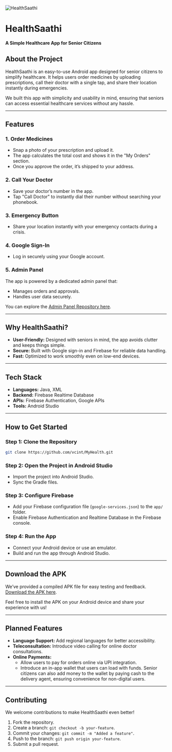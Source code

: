 ![HealthSaathi](https://github.com/user-attachments/assets/4203b2a8-5247-4996-a9d6-7f88346aa4ae)

# HealthSaathi  
**A Simple Healthcare App for Senior Citizens**

## About the Project  
HealthSaathi is an easy-to-use Android app designed for senior citizens to simplify healthcare. It helps users order medicines by uploading prescriptions, call their doctor with a single tap, and share their location instantly during emergencies.

We built this app with simplicity and usability in mind, ensuring that seniors can access essential healthcare services without any hassle.

---

## Features  

### 1. **Order Medicines**  
- Snap a photo of your prescription and upload it.  
- The app calculates the total cost and shows it in the "My Orders" section.  
- Once you approve the order, it’s shipped to your address.  

### 2. **Call Your Doctor**  
- Save your doctor’s number in the app.  
- Tap "Call Doctor" to instantly dial their number without searching your phonebook.  

### 3. **Emergency Button**  
- Share your location instantly with your emergency contacts during a crisis.  

### 4. **Google Sign-In**  
- Log in securely using your Google account.  

### 5. **Admin Panel**  
The app is powered by a dedicated admin panel that:  
- Manages orders and approvals.  
- Handles user data securely.  

You can explore the [Admin Panel Repository here](https://github.com/vcint/HealthSaathi-Admin).

---

## Why HealthSaathi?  

- **User-Friendly:** Designed with seniors in mind, the app avoids clutter and keeps things simple.  
- **Secure:** Built with Google sign-in and Firebase for reliable data handling.  
- **Fast:** Optimized to work smoothly even on low-end devices.

---

## Tech Stack  
- **Languages:** Java, XML  
- **Backend:** Firebase Realtime Database  
- **APIs:** Firebase Authentication, Google APIs  
- **Tools:** Android Studio

---

## How to Get Started  

### Step 1: Clone the Repository  
```bash
git clone https://github.com/vcint/MyHealth.git
```

### Step 2: Open the Project in Android Studio  
- Import the project into Android Studio.  
- Sync the Gradle files.

### Step 3: Configure Firebase  
- Add your Firebase configuration file (`google-services.json`) to the `app/` folder.  
- Enable Firebase Authentication and Realtime Database in the Firebase console.

### Step 4: Run the App  
- Connect your Android device or use an emulator.  
- Build and run the app through Android Studio.

---

## Download the APK  
We’ve provided a compiled APK file for easy testing and feedback.  
[Download the APK here](https://github.com/vcint/MyHealth/releases).

Feel free to install the APK on your Android device and share your experience with us!

---

## Planned Features  

- **Language Support:** Add regional languages for better accessibility.  
- **Teleconsultation:** Introduce video calling for online doctor consultations.  
- **Online Payments:**  
  - Allow users to pay for orders online via UPI integration.  
  - Introduce an in-app wallet that users can load with funds. Senior citizens can also add money to the wallet by paying cash to the delivery agent, ensuring convenience for non-digital users.

---

## Contributing  
We welcome contributions to make HealthSaathi even better!

1. Fork the repository.  
2. Create a branch: `git checkout -b your-feature`.  
3. Commit your changes: `git commit -m "Added a feature"`.  
4. Push to the branch: `git push origin your-feature`.  
5. Submit a pull request.

